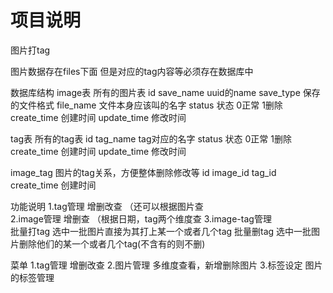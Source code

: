 项目说明
=========================================
图片打tag

图片数据存在files下面
但是对应的tag内容等必须存在数据库中

数据库结构
image表   所有的图片表
id
save_name   uuid的name
save_type   保存的文件格式
file_name   文件本身应该叫的名字
status  状态   0正常   1删除
create_time  创建时间
update_time  修改时间


tag表   所有的tag表
id
tag_name  tag对应的名字
status  状态   0正常   1删除
create_time  创建时间
update_time  修改时间

image_tag   图片的tag关系，方便整体删除修改等
id 
image_id
tag_id
create_time  创建时间

功能说明
1.tag管理   增删改查 （还可以根据图片查  
2.image管理   增删查   （根据日期，tag两个维度查
3.image-tag管理   
批量打tag   选中一批图片直接为其打上某一个或者几个tag
批量删tag   选中一批图片删除他们的某一个或者几个tag(不含有的则不删)

菜单
1.tag管理
增删改查
2.图片管理
多维度查看，新增删除图片
3.标签设定
图片的标签管理




